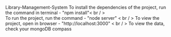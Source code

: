 Library-Management-System
To install the dependencies of the project, run the command in terminal - "npm install"< br / >  
To run the project, run the command - "node server" < br / > 
To view the project, open in browser - "http://localhost:3000" < br / > 
To view the data, check your mongoDB compass
